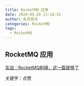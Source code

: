 ```yaml
---
title: RocketMQ 应用
date: 2020-05-28 23:18:31
author: 东京易冷
categories: RocketMQ
tags:
  - RocketMQ
---
```


## RocketMQ 应用

[实战：RocketMQ削峰，这一篇就够了](https://juejin.im/post/5ea159e4f265da47f0794da5)

关键字：点赞